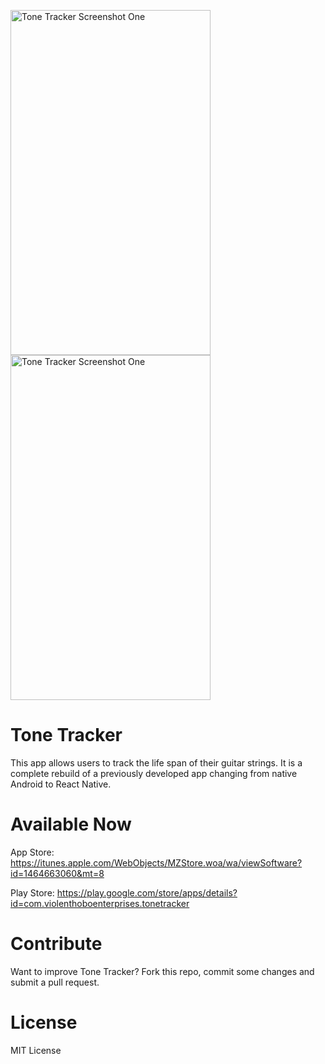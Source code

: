 
<img src="https://raw.githubusercontent.com/charliemcg/ToneTrackerRN/master/storeListingAssets/ScreenshotOne.png"
     alt="Tone Tracker Screenshot One"
     height="552"
     width="320" /> <img src="https://raw.githubusercontent.com/charliemcg/ToneTrackerRN/master/storeListingAssets/ScreenshotThree.png"
     alt="Tone Tracker Screenshot One"
     height="552"
     width="320" />

# Tone Tracker

This app allows users to track the life span of their guitar strings. It is a complete rebuild of a previously developed app changing from native Android to React Native.

# Available Now

App Store: https://itunes.apple.com/WebObjects/MZStore.woa/wa/viewSoftware?id=1464663060&mt=8

Play Store: https://play.google.com/store/apps/details?id=com.violenthoboenterprises.tonetracker

# Contribute

Want to improve Tone Tracker? Fork this repo, commit some changes and submit a pull request.

# License

MIT License
